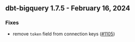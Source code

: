 ## dbt-bigquery 1.7.5 - February 16, 2024

### Fixes

- remove `token` field from connection keys ([#1105](https://github.com/dbt-labs/dbt-bigquery/issues/1105))
